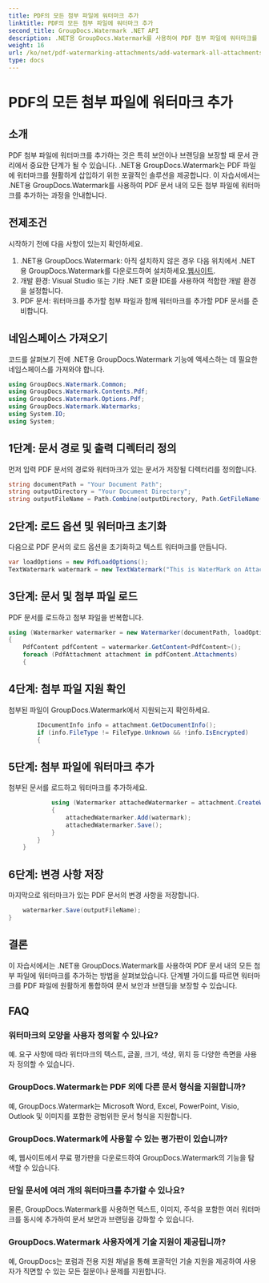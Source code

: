 ```yaml
---
title: PDF의 모든 첨부 파일에 워터마크 추가
linktitle: PDF의 모든 첨부 파일에 워터마크 추가
second_title: GroupDocs.Watermark .NET API
description: .NET용 GroupDocs.Watermark를 사용하여 PDF 첨부 파일에 워터마크를 추가하는 방법을 알아보세요. 사용자 정의 워터마크로 문서를 쉽게 보호하세요.
weight: 16
url: /ko/net/pdf-watermarking-attachments/add-watermark-all-attachments-pdf/
type: docs
---
```

# PDF의 모든 첨부 파일에 워터마크 추가

## 소개
PDF 첨부 파일에 워터마크를 추가하는 것은 특히 보안이나 브랜딩을 보장할 때 문서 관리에서 중요한 단계가 될 수 있습니다. .NET용 GroupDocs.Watermark는 PDF 파일에 워터마크를 원활하게 삽입하기 위한 포괄적인 솔루션을 제공합니다. 이 자습서에서는 .NET용 GroupDocs.Watermark를 사용하여 PDF 문서 내의 모든 첨부 파일에 워터마크를 추가하는 과정을 안내합니다.
## 전제조건
시작하기 전에 다음 사항이 있는지 확인하세요.
1.  .NET용 GroupDocs.Watermark: 아직 설치하지 않은 경우 다음 위치에서 .NET용 GroupDocs.Watermark를 다운로드하여 설치하세요.[웹사이트](https://releases.groupdocs.com/Watermark/net/).
2. 개발 환경: Visual Studio 또는 기타 .NET 호환 IDE를 사용하여 적합한 개발 환경을 설정합니다.
3. PDF 문서: 워터마크를 추가할 첨부 파일과 함께 워터마크를 추가할 PDF 문서를 준비합니다.

## 네임스페이스 가져오기
코드를 살펴보기 전에 .NET용 GroupDocs.Watermark 기능에 액세스하는 데 필요한 네임스페이스를 가져와야 합니다.
```csharp
using GroupDocs.Watermark.Common;
using GroupDocs.Watermark.Contents.Pdf;
using GroupDocs.Watermark.Options.Pdf;
using GroupDocs.Watermark.Watermarks;
using System.IO;
using System;
```
## 1단계: 문서 경로 및 출력 디렉터리 정의
먼저 입력 PDF 문서의 경로와 워터마크가 있는 문서가 저장될 디렉터리를 정의합니다.
```csharp
string documentPath = "Your Document Path";
string outputDirectory = "Your Document Directory";
string outputFileName = Path.Combine(outputDirectory, Path.GetFileName(documentPath));
```
## 2단계: 로드 옵션 및 워터마크 초기화
다음으로 PDF 문서의 로드 옵션을 초기화하고 텍스트 워터마크를 만듭니다.
```csharp
var loadOptions = new PdfLoadOptions();
TextWatermark watermark = new TextWatermark("This is WaterMark on Attachment", new Font("Arial", 19));
```
## 3단계: 문서 및 첨부 파일 로드
PDF 문서를 로드하고 첨부 파일을 반복합니다.
```csharp
using (Watermarker watermarker = new Watermarker(documentPath, loadOptions))
{
    PdfContent pdfContent = watermarker.GetContent<PdfContent>();
    foreach (PdfAttachment attachment in pdfContent.Attachments)
    {
```
## 4단계: 첨부 파일 지원 확인
첨부된 파일이 GroupDocs.Watermark에서 지원되는지 확인하세요.
```csharp
        IDocumentInfo info = attachment.GetDocumentInfo();
        if (info.FileType != FileType.Unknown && !info.IsEncrypted)
        {
```
## 5단계: 첨부 파일에 워터마크 추가
첨부된 문서를 로드하고 워터마크를 추가하세요.
```csharp
            using (Watermarker attachedWatermarker = attachment.CreateWatermarker())
            {
                attachedWatermarker.Add(watermark);
                attachedWatermarker.Save();
            }
        }
    }
```
## 6단계: 변경 사항 저장
마지막으로 워터마크가 있는 PDF 문서의 변경 사항을 저장합니다.
```csharp
    watermarker.Save(outputFileName);
}
```

## 결론
이 자습서에서는 .NET용 GroupDocs.Watermark를 사용하여 PDF 문서 내의 모든 첨부 파일에 워터마크를 추가하는 방법을 살펴보았습니다. 단계별 가이드를 따르면 워터마크를 PDF 파일에 원활하게 통합하여 문서 보안과 브랜딩을 보장할 수 있습니다.
## FAQ
### 워터마크의 모양을 사용자 정의할 수 있나요?
예. 요구 사항에 따라 워터마크의 텍스트, 글꼴, 크기, 색상, 위치 등 다양한 측면을 사용자 정의할 수 있습니다.
### GroupDocs.Watermark는 PDF 외에 다른 문서 형식을 지원합니까?
예, GroupDocs.Watermark는 Microsoft Word, Excel, PowerPoint, Visio, Outlook 및 이미지를 포함한 광범위한 문서 형식을 지원합니다.
### GroupDocs.Watermark에 사용할 수 있는 평가판이 있습니까?
예, 웹사이트에서 무료 평가판을 다운로드하여 GroupDocs.Watermark의 기능을 탐색할 수 있습니다.
### 단일 문서에 여러 개의 워터마크를 추가할 수 있나요?
물론, GroupDocs.Watermark를 사용하면 텍스트, 이미지, 주석을 포함한 여러 워터마크를 동시에 추가하여 문서 보안과 브랜딩을 강화할 수 있습니다.
### GroupDocs.Watermark 사용자에게 기술 지원이 제공됩니까?
예, GroupDocs는 포럼과 전용 지원 채널을 통해 포괄적인 기술 지원을 제공하여 사용자가 직면할 수 있는 모든 질문이나 문제를 지원합니다.